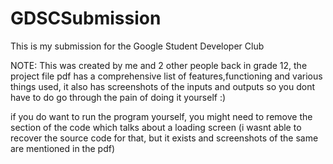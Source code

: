 # GDSCSubmission
This is my submission for the Google Student Developer Club

NOTE: This was created by me and 2 other people back in grade 12, the project file pdf has a comprehensive list of features,functioning and various things used, it also has screenshots of the inputs and outputs so you dont have to do go through the pain of doing it yourself :) 

if you do want to run the program yourself, you might need to remove the section of the code which talks about a loading screen (i wasnt able to recover the source code for that, but it exists and screenshots of the same are mentioned in the pdf) 
